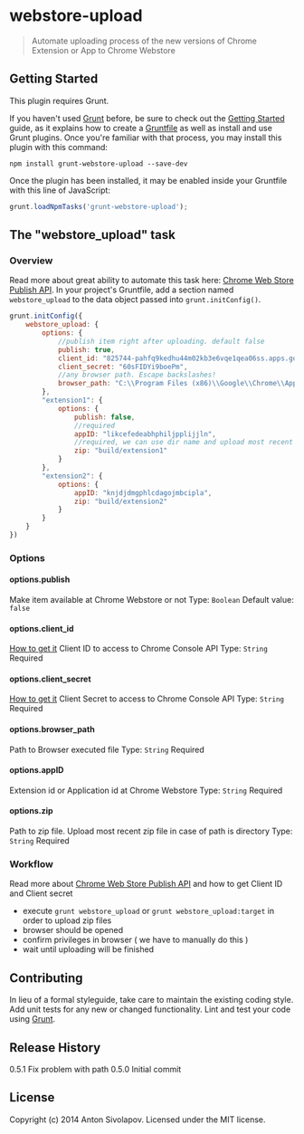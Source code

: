 # webstore-upload

> Automate uploading process of the new versions of Chrome Extension or App to Chrome Webstore

## Getting Started
This plugin requires Grunt.

If you haven't used [Grunt](http://gruntjs.com/) before, be sure to check out the [Getting Started](http://gruntjs.com/getting-started) guide, as it explains how to create a [Gruntfile](http://gruntjs.com/sample-gruntfile) as well as install and use Grunt plugins. Once you're familiar with that process, you may install this plugin with this command:

```shell
npm install grunt-webstore-upload --save-dev
```

Once the plugin has been installed, it may be enabled inside your Gruntfile with this line of JavaScript:

```js
grunt.loadNpmTasks('grunt-webstore-upload');
```

## The "webstore_upload" task

### Overview
Read more about great ability to automate this task here: [Chrome Web Store Publish API](http://developer.chrome.com/webstore/using_webstore_api).
In your project's Gruntfile, add a section named `webstore_upload` to the data object passed into `grunt.initConfig()`.

```js
grunt.initConfig({
    webstore_upload: {
        options: {
            //publish item right after uploading. default false
            publish: true,
            client_id: "825744-pahfq9kedhu44m02kb3e6vqe1qea06ss.apps.googleusercontent.com",
            client_secret: "60sFIDYi9boePm",
            //any browser path. Escape backslashes!
            browser_path: "C:\\Program Files (x86)\\Google\\Chrome\\Application\\chrome.exe"
        },
        "extension1": {
            options: {
                publish: false,
                //required
                appID: "likcefedeabhphiljpplijjln",
                //required, we can use dir name and upload most recent zip file
                zip: "build/extension1"
            }
        },
        "extension2": {
            options: {
                appID: "knjdjdmgphlcdagojmbcipla",
                zip: "build/extension2"
            }
        }
    }
})
```

### Options

#### options.publish
Make item available at Chrome Webstore or not
Type: `Boolean`
Default value: `false`

#### options.client_id
[How to get it](http://developer.chrome.com/webstore/using_webstore_api#beforeyoubegin)
Client ID to access to Chrome Console API
Type: `String`
Required

#### options.client_secret
[How to get it](http://developer.chrome.com/webstore/using_webstore_api#beforeyoubegin)
Client Secret to access to Chrome Console API
Type: `String`
Required

#### options.browser_path
Path to Browser executed file
Type: `String`
Required

#### options.appID
Extension id or Application id at Chrome Webstore
Type: `String`
Required

#### options.zip
Path to zip file. Upload most recent zip file in case of path is directory
Type: `String`
Required

### Workflow
Read more about [Chrome Web Store Publish API](http://developer.chrome.com/webstore/using_webstore_api) and how to get Client ID and Client secret
+ execute `grunt webstore_upload` or `grunt webstore_upload:target` in order to upload zip files
+ browser should be opened
+ confirm privileges in browser ( we have to manually do this )
+ wait until uploading will be finished




## Contributing
In lieu of a formal styleguide, take care to maintain the existing coding style. Add unit tests for any new or changed functionality. Lint and test your code using [Grunt](http://gruntjs.com/).

## Release History
0.5.1 Fix problem with path
0.5.0 Initial commit

## License
Copyright (c) 2014 Anton Sivolapov. Licensed under the MIT license.
